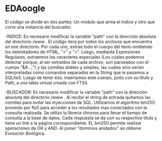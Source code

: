 # EDAoogle

El código se divide en dos partes: Un módulo que arma el índice y otro que corre una instancia del buscador.

-ÍNDICE: 
  Es necesario modificar la variable "path" con la dirección absoluta del directorio /www .
  El código itera por todos los archivos que encuentra en ese directorio. Por cada uno, extrae 
  todo el cuerpo del texto omitiendo los delimitadores de HTML, "<" y ">". Luego, mediante Expresiones
  Regulares, extraemos los caracteres especiales (Los cuales podemos detectar porque, al ser extraídos
  de cada archivo, son parseados con el cuerpo "&#...;") y las comillas dobles y simples, las cuales sino 
  serían interpretadas como comandos separados en la String que le pasamos a SQLite3.
  Luego de tener eso, insertamos este cuerpo, junto con su título y Path, a una tabla virtual creada con FTS5.

-BUSCADOR:
  Es necesario modificar la variable "path" con la dirección absoluta del directorio /www .
  Al recibir el string de entrada quitamos las comillas para evitar las inyecciones de SQL.
  Utilizamos el algoritmo bm25() proveído por fts5 para acceder a los resultados mas conectados con la consulta realizada.
  Se utilizo la libreria chronos para llevar el tiempo de consulta a la base de datos.
  Cada respuesta se da con su respectivo titulo y tiene un link a la página correspondiente.
  EL bm25() permite realizar operaciones de OR y AND.
  Al poner "dominios anidados" se obtiene Evolución Biológica.
  

  
